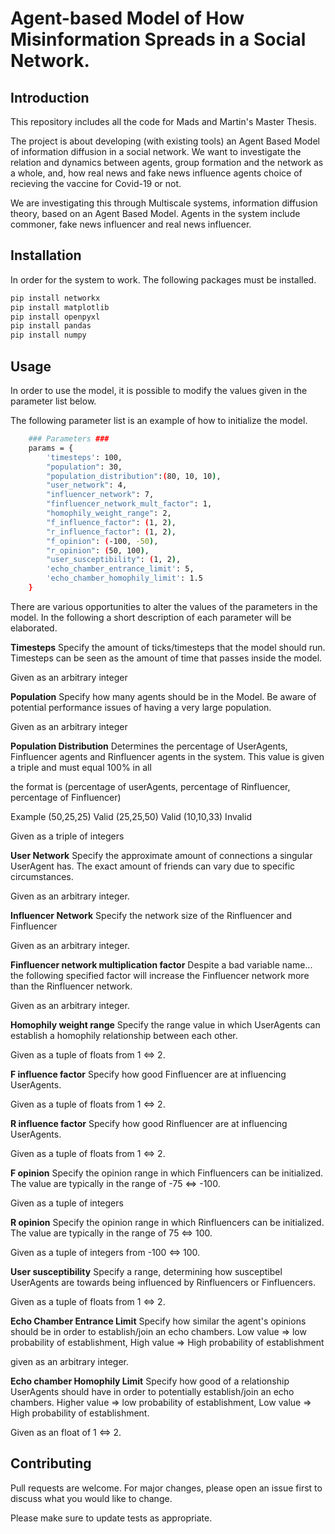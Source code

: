 # Agent-based Model of How Misinformation Spreads in a Social Network.

## Introduction
This repository includes all the code for Mads and Martin's Master Thesis. 

The project is about developing (with existing tools) an Agent Based Model of information diffusion in a social network. 
We want to investigate the relation and dynamics between agents, group formation and the network as a whole, and, how real news and fake news influence agents choice of recieving the vaccine for Covid-19 or not. 

We are investigating this through Multiscale systems, information diffusion theory, based on an Agent Based Model. 
Agents in the system include commoner, fake news influencer and real news influencer.

## Installation
In order for the system to work. The following packages must be installed.
```bash
pip install networkx
pip install matplotlib
pip install openpyxl
pip install pandas
pip install numpy
```

## Usage
In order to use the model, it is possible to modify the values given in the parameter list below.

The following parameter list is an example of how to initialize the model.

```bash
    ### Parameters ###
    params = {
        'timesteps': 100,
        "population": 30, 
        "population_distribution":(80, 10, 10), 
        "user_network": 4, 
        "influencer_network": 7, 
        "finfluencer_network_mult_factor": 1,
        "homophily_weight_range": 2,
        "f_influence_factor": (1, 2),
        "r_influence_factor": (1, 2), 
        "f_opinion": (-100, -50), 
        "r_opinion": (50, 100), 
        "user_susceptibility": (1, 2), 
        'echo_chamber_entrance_limit': 5, 
        'echo_chamber_homophily_limit': 1.5 
    }
```
There are various opportunities to alter the values of the parameters in the model. In the following a short description of each parameter will be elaborated.

**Timesteps**
Specify the amount of ticks/timesteps that the model should run. Timesteps can be seen as the amount of time that passes inside the model.

Given as an arbitrary integer

**Population**
Specify how many agents should be in the Model. Be aware of potential performance issues of having a very large population.

Given as an arbitrary integer

**Population Distribution**
Determines the percentage of UserAgents, Finfluencer agents and Rinfluencer agents in the system. This value is given a triple and must equal 100% in all

the format is (percentage of userAgents, percentage of Rinfluencer, percentage of Finfluencer)

Example
(50,25,25) Valid
(25,25,50) Valid
(10,10,33) Invalid

Given as a triple of integers

**User Network**
Specify the approximate amount of connections a singular UserAgent has. The exact amount of friends can vary due to specific circumstances.

Given as an arbitrary integer.

**Influencer Network**
Specify the network size of the Rinfluencer and Finfluencer

Given as an arbitrary integer.

**Finfluencer network multiplication factor**
Despite a bad variable name... the following specified factor will increase the Finfluencer network more than the Rinfluencer network.

Given as an arbitrary integer.

**Homophily weight range**
Specify the range value in which UserAgents can establish a homophily relationship between each other.

Given as a tuple of floats from 1 <=> 2.

**F influence factor**
Specify how good Finfluencer are at influencing UserAgents.

Given as a tuple of floats from 1 <=> 2.

**R influence factor**
Specify how good Rinfluencer are at influencing UserAgents.

Given as a tuple of floats from 1 <=> 2.

**F opinion**
Specify the opinion range in which Finfluencers can be initialized. The value are typically in the range of -75 <=> -100.

Given as a tuple of integers

**R opinion**
Specify the opinion range in which Rinfluencers can be initialized. The value are typically in the range of 75 <=> 100.

Given as a tuple of integers from -100 <=> 100.

**User susceptibility**
Specify a range, determining how susceptibel UserAgents are towards being influenced by Rinfluencers or Finfluencers.

Given as a tuple of floats from 1 <=> 2.

**Echo Chamber Entrance Limit**
Specify how similar the agent's opinions should be in order to establish/join an echo chambers. Low value => low probability of establishment, High value => High probability of establishment

given as an arbitrary integer.

**Echo chamber Homophily Limit**
Specify how good of a relationship UserAgents should have in order to potentially establish/join an echo chambers. Higher value => low probability of establishment, Low value => High probability of establishment.

Given as an float of 1 <=> 2.

## Contributing
Pull requests are welcome. For major changes, please open an issue first to discuss what you would like to change.

Please make sure to update tests as appropriate.
